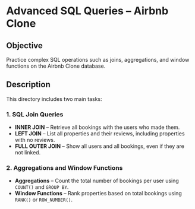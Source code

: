 # Advanced SQL Queries – Airbnb Clone

## Objective

Practice complex SQL operations such as joins, aggregations, and window functions on the Airbnb Clone database.

## Description

This directory includes two main tasks:

### 1. SQL Join Queries

- **INNER JOIN** – Retrieve all bookings with the users who made them.
- **LEFT JOIN** – List all properties and their reviews, including properties with no reviews.
- **FULL OUTER JOIN** – Show all users and all bookings, even if they are not linked.

### 2. Aggregations and Window Functions

- **Aggregations** – Count the total number of bookings per user using `COUNT()` and `GROUP BY`.
- **Window Functions** – Rank properties based on total bookings using `RANK()` or `ROW_NUMBER()`.
